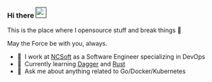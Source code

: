 ### Hi there <a href=""><img src="https://media.giphy.com/media/hvRJCLFzcasrR4ia7z/giphy.gif" width="25px"></a>
This is the place where I opensource stuff and break things :rofl:

May the Force be with you, always.

- 🔭 &nbsp;I work at [NCSoft](https://kr.ncsoft.com/en/index.do) as a Software Engineer specializing in DevOps
- 🌱 &nbsp;Currently learning [Dagger](https://docs.dagger.io) and [Rust](https://rinthel.github.io/rust-lang-book-ko)
- 💬 &nbsp;Ask me about anything related to Go/Docker/Kubernetes
<!-- - 📫 &nbsp;How to reach me: [@gautamkrishnar](https://twitter.com/gautamkrishnar) or <a rel="me" href="https://fosstodon.org/@gkr">fosstodon.org/@gkr</a>
- 👨‍💻 &nbsp;Read more about my projects at [gautamkrishnar.com](https://www.gautamkrishnar.com/#portfolio)
-->



